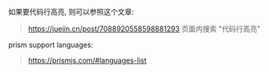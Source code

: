 如果要代码行高亮, 则可以参照这个文章: 
> https://juejin.cn/post/7088920558598881293
页面内搜索 "代码行高亮"

prism support languages:
> https://prismjs.com/#languages-list